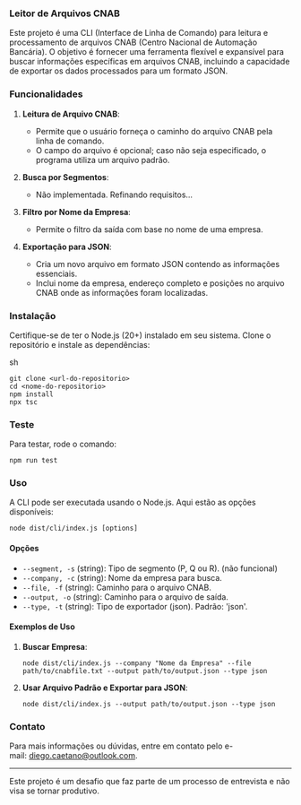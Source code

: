 ### Leitor de Arquivos CNAB

Este projeto é uma CLI (Interface de Linha de Comando) para leitura e processamento de arquivos CNAB (Centro Nacional de Automação Bancária). O objetivo é fornecer uma ferramenta flexível e expansível para buscar informações específicas em arquivos CNAB, incluindo a capacidade de exportar os dados processados para um formato JSON.

### Funcionalidades

1. **Leitura de Arquivo CNAB**:

    - Permite que o usuário forneça o caminho do arquivo CNAB pela linha de comando.
    - O campo do arquivo é opcional; caso não seja especificado, o programa utiliza um arquivo padrão.
2. **Busca por Segmentos**:

    - Não implementada. Refinando requisitos...
  
3. **Filtro por Nome da Empresa**:

    - Permite o filtro da saída com base no nome de uma empresa.

4. **Exportação para JSON**:

    - Cria um novo arquivo em formato JSON contendo as informações essenciais.
    - Inclui nome da empresa, endereço completo e posições no arquivo CNAB onde as informações foram localizadas.

### Instalação

Certifique-se de ter o Node.js (20+) instalado em seu sistema. Clone o repositório e instale as dependências:

sh

```
git clone <url-do-repositorio>
cd <nome-do-repositorio>
npm install
npx tsc
```

### Teste

Para testar, rode o comando:

`npm run test`

### Uso

A CLI pode ser executada usando o Node.js. Aqui estão as opções disponíveis:

`node dist/cli/index.js [options]`

#### Opções

- `--segment, -s` (string): Tipo de segmento (P, Q ou R). (não funcional)
- `--company, -c` (string): Nome da empresa para busca.
- `--file, -f` (string): Caminho para o arquivo CNAB.
- `--output, -o` (string): Caminho para o arquivo de saída.
- `--type, -t` (string): Tipo de exportador (json). Padrão: 'json'.

#### Exemplos de Uso

1. **Buscar Empresa**:

    `node dist/cli/index.js --company "Nome da Empresa" --file path/to/cnabfile.txt --output path/to/output.json --type json`

2. **Usar Arquivo Padrão e Exportar para JSON**:

    `node dist/cli/index.js --output path/to/output.json --type json`

### Contato

Para mais informações ou dúvidas, entre em contato pelo e-mail: <diego.caetano@outlook.com>.

* * * * *

Este projeto é um desafio que faz parte de um processo de entrevista e não visa se tornar produtivo.
